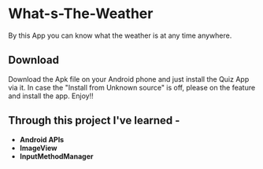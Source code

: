 # What-s-The-Weather

By this App you can know what the weather is at any time anywhere.

## Download
Download the Apk file on your Android phone and just install the Quiz App via it. In case the "Install from Unknown source" is off, please on the feature and install the app. Enjoy!!

## Through this project I've learned -

* **Android APIs**
* **ImageView**
* **InputMethodManager**
